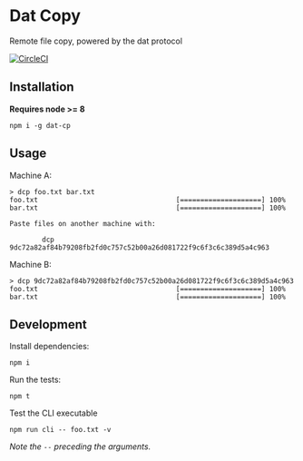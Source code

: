 Dat Copy
========

Remote file copy, powered by the dat protocol

[![CircleCI](https://circleci.com/gh/tom-james-watson/dat-cp.svg?style=svg)](https://circleci.com/gh/tom-james-watson/dat-cp)

## Installation

**Requires node >= 8**

```
npm i -g dat-cp
```

## Usage

Machine A:

```
> dcp foo.txt bar.txt
foo.txt                                  [====================] 100%
bar.txt                                  [====================] 100%

Paste files on another machine with:

        dcp 9dc72a82af84b79208fb2fd0c757c52b00a26d081722f9c6f3c6c389d5a4c963
```

Machine B:

```
> dcp 9dc72a82af84b79208fb2fd0c757c52b00a26d081722f9c6f3c6c389d5a4c963
foo.txt                                  [====================] 100%
bar.txt                                  [====================] 100%
```

## Development

Install dependencies:

```
npm i
```

Run the tests:

```
npm t
```

Test the CLI executable

```
npm run cli -- foo.txt -v
```

*Note the `--` preceding the arguments.*
